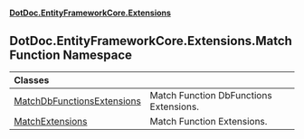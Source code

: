#### [DotDoc\.EntityFrameworkCore\.Extensions](Home 'Home')

## DotDoc\.EntityFrameworkCore\.Extensions\.MatchFunction Namespace

| Classes | |
| :--- | :--- |
| [MatchDbFunctionsExtensions](MatchDbFunctionsExtensions 'DotDoc\.EntityFrameworkCore\.Extensions\.MatchFunction\.MatchDbFunctionsExtensions') | Match Function DbFunctions Extensions\. |
| [MatchExtensions](MatchExtensions 'DotDoc\.EntityFrameworkCore\.Extensions\.MatchFunction\.MatchExtensions') | Match Function Extensions\. |
